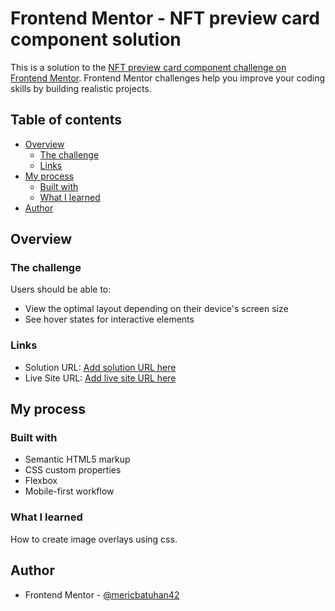 # Frontend Mentor - NFT preview card component solution

This is a solution to the [NFT preview card component challenge on Frontend Mentor](https://www.frontendmentor.io/challenges/nft-preview-card-component-SbdUL_w0U). Frontend Mentor challenges help you improve your coding skills by building realistic projects. 

## Table of contents

- [Overview](#overview)
  - [The challenge](#the-challenge)
  - [Links](#links)
- [My process](#my-process)
  - [Built with](#built-with)
  - [What I learned](#what-i-learned)
- [Author](#author)

## Overview

### The challenge

Users should be able to:

- View the optimal layout depending on their device's screen size
- See hover states for interactive elements

### Links

- Solution URL: [Add solution URL here](https://www.frontendmentor.io/challenges/nft-preview-card-component-SbdUL_w0U/hub/nft-preview-card-component-using-flexbox-MkaWmFO-PP)
- Live Site URL: [Add live site URL here](https://mericbatuhan42.github.io/nft_preview_card_component/)

## My process

### Built with

- Semantic HTML5 markup
- CSS custom properties
- Flexbox
- Mobile-first workflow

### What I learned

How to create image overlays using css.

## Author

- Frontend Mentor - [@mericbatuhan42](https://www.frontendmentor.io/profile/mericbatuhan42)
